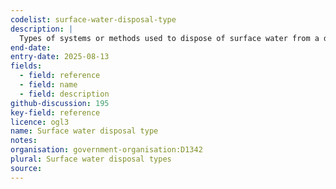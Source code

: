 ```yaml
---
codelist: surface-water-disposal-type
description: |
  Types of systems or methods used to dispose of surface water from a development site, such as sustainable drainage, soakaway, or main sewer.
end-date:
entry-date: 2025-08-13
fields:
  - field: reference
  - field: name
  - field: description
github-discussion: 195
key-field: reference
licence: ogl3
name: Surface water disposal type
notes:
organisation: government-organisation:D1342
plural: Surface water disposal types
source: 
---
```

